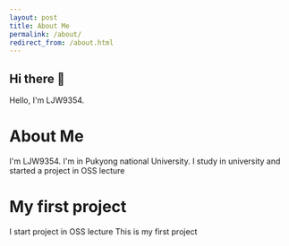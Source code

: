 ```yaml
---
layout: post
title: About Me
permalink: /about/
redirect_from: /about.html
---
```


## Hi there 👋
Hello, I'm LJW9354.

# About Me
I'm LJW9354. I'm in Pukyong national University.
I study in university and started a project in OSS lecture


# My first project
I start project in OSS lecture
This is my first project

